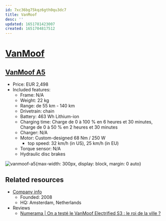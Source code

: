 ```yaml
---
id: 7xc36bg75kqz6gth0qu3dc7
title: VanMoof
desc: ''
updated: 1651781423007
created: 1651704817512
---
```

# [VanMoof](https://www.vanmoof.com/en-US)

## [VanMoof A5](https://www.vanmoof.com/fr-FR/a5)

- Price: EUR 2,498
- Included features:
    - Frame: N/A
    - Weight: 22 kg
    - Range: de 55 km - 140 km
    - Drivetrain: chain
    - Battery: 463 Wh Lithium-ion
    - Charging time: Charge de 0 à 100 % en 6 heures et 30 minutes, Charge de 0 à 50 % en 2 heures et 30 minutes
    - Charger: N/A
    - Motor: Custom-designed 68 Nm / 250 W
        - top speed: 32 km/h (in US), 25 km/h (in EU)
    - Torque sensor: N/A
    - Hydraulic disc brakes

![vanmoof-a5](https://th.bing.com/th/id/OIP.AF_d2V_xYod7Zfl-G2ofwQHaDt?w=342&h=174&c=7&r=0&o=5&dpr=1.25&pid=1.7){max-width: 300px, display: block, margin: 0 auto}

## Related resources

- [Company info](https://fr.wikipedia.org/wiki/VanMoof)
    - Founded: 2008
    - HQ: Amsterdam, Netherlands
- Reviews
    - [Numerama | On a testé le VanMoof Electrified S3 : le roi de la ville ?](https://www.youtube.com/watch?v=akYir43IzRA)
